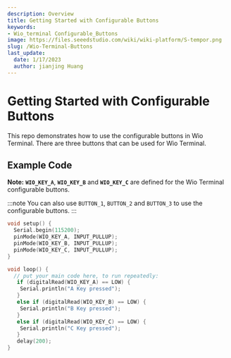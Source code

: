 ```yaml
---
description: Overview
title: Getting Started with Configurable Buttons
keywords:
- Wio_terminal Configurable_Buttons
image: https://files.seeedstudio.com/wiki/wiki-platform/S-tempor.png
slug: /Wio-Terminal-Buttons
last_update:
  date: 1/17/2023
  author: jianjing Huang
---
```


# Getting Started with Configurable Buttons

This repo demonstrates how to use the configurable buttons in Wio Terminal. There are three buttons that can be used for Wio Terminal.

## Example Code

**Note:** **`WIO_KEY_A`**, **`WIO_KEY_B`** and  **`WIO_KEY_C`** are defined for the Wio Terminal configurable buttons.

:::note
You can also use `BUTTON_1`, `BUTTON_2` and `BUTTON_3` to use the configurable buttons.
:::

```cpp
void setup() {
  Serial.begin(115200);
  pinMode(WIO_KEY_A, INPUT_PULLUP);
  pinMode(WIO_KEY_B, INPUT_PULLUP);
  pinMode(WIO_KEY_C, INPUT_PULLUP);
}

void loop() {
  // put your main code here, to run repeatedly:
   if (digitalRead(WIO_KEY_A) == LOW) {
    Serial.println("A Key pressed");
   }
   else if (digitalRead(WIO_KEY_B) == LOW) {
    Serial.println("B Key pressed");
   }
   else if (digitalRead(WIO_KEY_C) == LOW) {
    Serial.println("C Key pressed");
   }
   delay(200);
}
```
